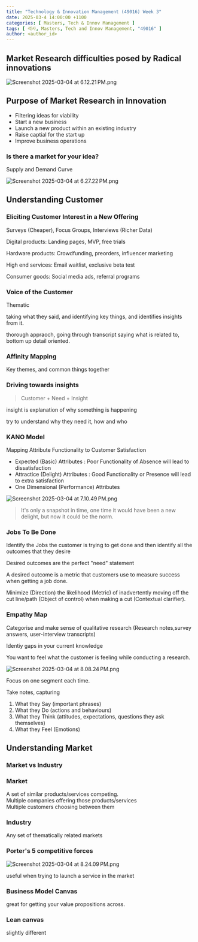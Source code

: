 ```yaml
---
title: "Technology & Innovation Management (49016) Week 3"
date: 2025-03-4 14:00:00 +1100
categories: [ Masters, Tech & Innov Management ]
tags: [ 석사, Masters, Tech and Innov Management, "49016" ]
author: <author_id>   
---
```


## Market Research difficulties posed by Radical innovations
![Screenshot 2025-03-04 at 6.12.21 PM.png](../assets/img/screenshots/49016/wk3/Screenshot%202025-03-04%20at%206.12.21%E2%80%AFPM.png)

## Purpose of Market Research in Innovation

- Filtering ideas for viability
- Start a new business
- Launch a new product within an existing industry
- Raise captial for the start up 
- Improve business operations

### Is there a market for your idea?

Supply and Demand Curve

![Screenshot 2025-03-04 at 6.27.22 PM.png](../assets/img/screenshots/49016/wk3/Screenshot%202025-03-04%20at%206.27.22%E2%80%AFPM.png)

## Understanding Customer

### Eliciting Customer Interest in a New Offering

Surveys (Cheaper), Focus Groups, Interviews (Richer Data)

Digital products: Landing pages, MVP, free trials

Hardware products: Crowdfunding, preorders, influencer marketing

High end services: Email waitlist, exclusive beta test

Consumer goods: Social media ads, referral programs

### Voice of the Customer 
Thematic 

taking what they said, and identifying key things, and identifies insights from it.

thorough appraoch, going through transcript saying what is related to, bottom up detail oriented.

### Affinity Mapping
Key themes, and common things together

### Driving towards insights

> Customer + Need + Insight

insight is explanation of why something is happening

try to understand why they need it, how and who 

### KANO Model
Mapping Attribute Functionality to Customer Satisfaction

- Expected (Basic) Attributes : Poor Functionality of Absence will lead to dissatisfaction
- Attractice (Delight) Attributes : Good Functionality or Presence will lead to extra satisfaction
- One Dimensional (Performance) Attributes

![Screenshot 2025-03-04 at 7.10.49 PM.png](../assets/img/screenshots/49016/wk3/Screenshot%202025-03-04%20at%207.10.49%E2%80%AFPM.png)

> It's only a snapshot in time, one time it would have been a new delight, but now it could be the norm.

### Jobs To Be Done
Identify the Jobs the customer is trying to get done and then identify all the outcomes that they desire

Desired outcomes are the perfect "need" statement

A desired outcome is a metric that customers use to measure success when getting a job done. 

Minimize (Direction) the likelihood (Metric) of inadvertently moving off the cut line/path (Object of control) when making a cut (Contextual clarifier).

### Empathy Map

Categorise and make sense of qualitative research (Research notes,survey answers, user-interview transcripts)

Identiy gaps in your current knowledge

You want to feel what the customer is feeling while conducting a research.

![Screenshot 2025-03-04 at 8.08.24 PM.png](../assets/img/screenshots/49016/wk3/Screenshot%202025-03-04%20at%208.08.24%E2%80%AFPM.png)

Focus on one segment each time.

Take notes, capturing

1. What they Say (important phrases)
2. What they Do (actions and behaviours)
3. What they Think (attitudes, expectations, questions they ask themselves)
4. What they Feel (Emotions)

## Understanding Market

### Market vs Industry

### Market 
A set of similar products/services competing. <br/>
Multiple companies offering those products/services <br/>
Multiple customers choosing between them

### Industry
Any set of thematically related markets

### Porter's 5 competitive forces

![Screenshot 2025-03-04 at 8.24.09 PM.png](../assets/img/screenshots/49016/wk3/Screenshot%202025-03-04%20at%208.24.09%E2%80%AFPM.png)

useful when trying to launch a service in the market

### Business Model Canvas

great for getting your value propositions across.

### Lean canvas

slightly different
